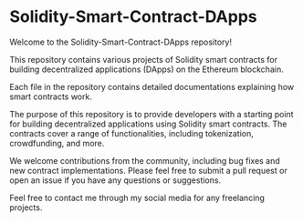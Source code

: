 # Solidity-Smart-Contract-DApps

Welcome to the Solidity-Smart-Contract-DApps repository!

This repository contains various projects of Solidity smart contracts for building decentralized applications (DApps) on the Ethereum blockchain. 

Each file in the repository contains detailed documentations explaining how smart contracts work.

The purpose of this repository is to provide developers with a starting point for building decentralized applications using Solidity smart contracts. The contracts cover a range of functionalities, including tokenization, crowdfunding, and more.

We welcome contributions from the community, including bug fixes and new contract implementations. Please feel free to submit a pull request or open an issue if you have any questions or suggestions.

Feel free to contact me through my social media for any freelancing projects.
